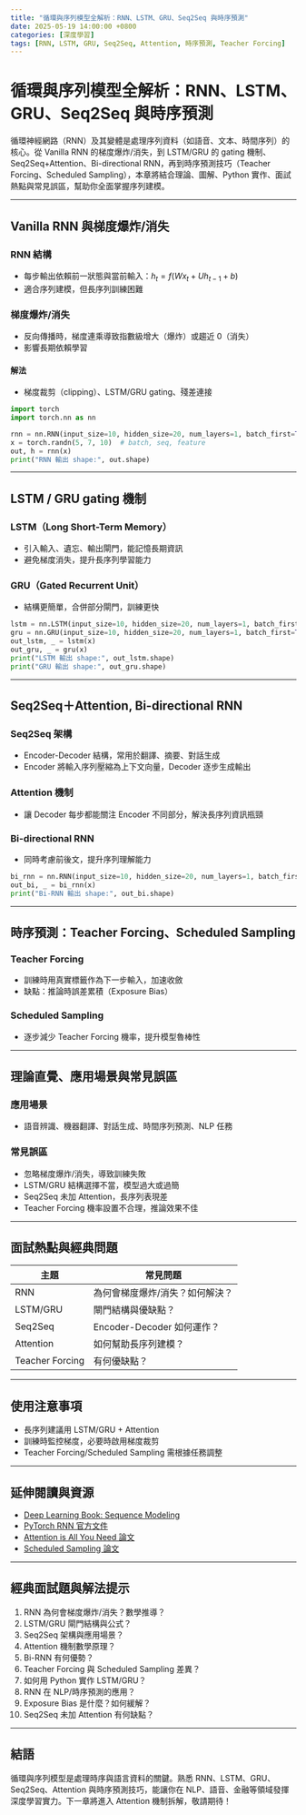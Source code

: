 ```yaml
---
title: "循環與序列模型全解析：RNN、LSTM、GRU、Seq2Seq 與時序預測"
date: 2025-05-19 14:00:00 +0800
categories: [深度學習]
tags: [RNN, LSTM, GRU, Seq2Seq, Attention, 時序預測, Teacher Forcing]
---
```


# 循環與序列模型全解析：RNN、LSTM、GRU、Seq2Seq 與時序預測

循環神經網路（RNN）及其變體是處理序列資料（如語音、文本、時間序列）的核心。從 Vanilla RNN 的梯度爆炸/消失，到 LSTM/GRU 的 gating 機制、Seq2Seq+Attention、Bi-directional RNN，再到時序預測技巧（Teacher Forcing、Scheduled Sampling），本章將結合理論、圖解、Python 實作、面試熱點與常見誤區，幫助你全面掌握序列建模。

---

## Vanilla RNN 與梯度爆炸/消失

### RNN 結構

- 每步輸出依賴前一狀態與當前輸入：$h_t = f(Wx_t + Uh_{t-1} + b)$
- 適合序列建模，但長序列訓練困難

### 梯度爆炸/消失

- 反向傳播時，梯度連乘導致指數級增大（爆炸）或趨近 0（消失）
- 影響長期依賴學習

#### 解法

- 梯度裁剪（clipping）、LSTM/GRU gating、殘差連接

```python
import torch
import torch.nn as nn

rnn = nn.RNN(input_size=10, hidden_size=20, num_layers=1, batch_first=True)
x = torch.randn(5, 7, 10)  # batch, seq, feature
out, h = rnn(x)
print("RNN 輸出 shape:", out.shape)
```

---

## LSTM / GRU gating 機制

### LSTM（Long Short-Term Memory）

- 引入輸入、遺忘、輸出閘門，能記憶長期資訊
- 避免梯度消失，提升長序列學習能力

### GRU（Gated Recurrent Unit）

- 結構更簡單，合併部分閘門，訓練更快

```python
lstm = nn.LSTM(input_size=10, hidden_size=20, num_layers=1, batch_first=True)
gru = nn.GRU(input_size=10, hidden_size=20, num_layers=1, batch_first=True)
out_lstm, _ = lstm(x)
out_gru, _ = gru(x)
print("LSTM 輸出 shape:", out_lstm.shape)
print("GRU 輸出 shape:", out_gru.shape)
```

---

## Seq2Seq＋Attention, Bi-directional RNN

### Seq2Seq 架構

- Encoder-Decoder 結構，常用於翻譯、摘要、對話生成
- Encoder 將輸入序列壓縮為上下文向量，Decoder 逐步生成輸出

### Attention 機制

- 讓 Decoder 每步都能關注 Encoder 不同部分，解決長序列資訊瓶頸

### Bi-directional RNN

- 同時考慮前後文，提升序列理解能力

```python
bi_rnn = nn.RNN(input_size=10, hidden_size=20, num_layers=1, batch_first=True, bidirectional=True)
out_bi, _ = bi_rnn(x)
print("Bi-RNN 輸出 shape:", out_bi.shape)
```

---

## 時序預測：Teacher Forcing、Scheduled Sampling

### Teacher Forcing

- 訓練時用真實標籤作為下一步輸入，加速收斂
- 缺點：推論時誤差累積（Exposure Bias）

### Scheduled Sampling

- 逐步減少 Teacher Forcing 機率，提升模型魯棒性

---

## 理論直覺、應用場景與常見誤區

### 應用場景

- 語音辨識、機器翻譯、對話生成、時間序列預測、NLP 任務

### 常見誤區

- 忽略梯度爆炸/消失，導致訓練失敗
- LSTM/GRU 結構選擇不當，模型過大或過簡
- Seq2Seq 未加 Attention，長序列表現差
- Teacher Forcing 機率設置不合理，推論效果不佳

---

## 面試熱點與經典問題

| 主題         | 常見問題 |
|--------------|----------|
| RNN          | 為何會梯度爆炸/消失？如何解決？ |
| LSTM/GRU     | 閘門結構與優缺點？ |
| Seq2Seq      | Encoder-Decoder 如何運作？ |
| Attention    | 如何幫助長序列建模？ |
| Teacher Forcing | 有何優缺點？ |

---

## 使用注意事項

* 長序列建議用 LSTM/GRU + Attention
* 訓練時監控梯度，必要時啟用梯度裁剪
* Teacher Forcing/Scheduled Sampling 需根據任務調整

---

## 延伸閱讀與資源

* [Deep Learning Book: Sequence Modeling](https://www.deeplearningbook.org/contents/rnn.html)
* [PyTorch RNN 官方文件](https://pytorch.org/docs/stable/generated/torch.nn.RNN.html)
* [Attention is All You Need 論文](https://arxiv.org/abs/1706.03762)
* [Scheduled Sampling 論文](https://arxiv.org/abs/1506.03099)

---

## 經典面試題與解法提示

1. RNN 為何會梯度爆炸/消失？數學推導？
2. LSTM/GRU 閘門結構與公式？
3. Seq2Seq 架構與應用場景？
4. Attention 機制數學原理？
5. Bi-RNN 有何優勢？
6. Teacher Forcing 與 Scheduled Sampling 差異？
7. 如何用 Python 實作 LSTM/GRU？
8. RNN 在 NLP/時序預測的應用？
9. Exposure Bias 是什麼？如何緩解？
10. Seq2Seq 未加 Attention 有何缺點？

---

## 結語

循環與序列模型是處理時序與語言資料的關鍵。熟悉 RNN、LSTM、GRU、Seq2Seq、Attention 與時序預測技巧，能讓你在 NLP、語音、金融等領域發揮深度學習實力。下一章將進入 Attention 機制拆解，敬請期待！
